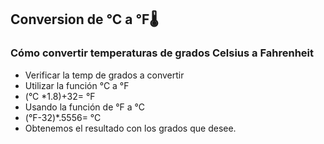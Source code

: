 ## Conversion de °C a °F🌡️
### Cómo convertir  temperaturas de grados Celsius a  Fahrenheit
- Verificar  la temp de grados a convertir
-  Utilizar la función °C a °F
-  (°C *1.8)+32= °F
- Usando la función de °F a °C
- (°F-32)*.5556= °C
-  Obtenemos el resultado  con los grados  que desee.
